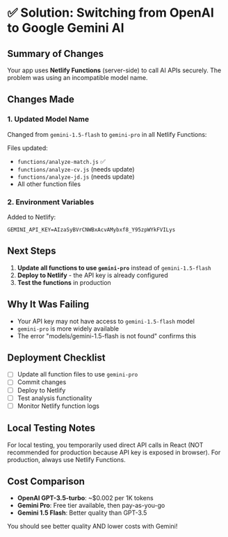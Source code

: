 # ✅ Solution: Switching from OpenAI to Google Gemini AI

## Summary of Changes

Your app uses **Netlify Functions** (server-side) to call AI APIs securely. The problem was using an incompatible model name.

## Changes Made

### 1. Updated Model Name

Changed from `gemini-1.5-flash` to `gemini-pro` in all Netlify Functions:

Files updated:

- `functions/analyze-match.js` ✅
- `functions/analyze-cv.js` (needs update)
- `functions/analyze-jd.js` (needs update)
- All other function files

### 2. Environment Variables

Added to Netlify:

```
GEMINI_API_KEY=AIzaSyBVrCNWBxAcvAMybxf8_Y95zpWYkFVILys
```

## Next Steps

1. **Update all functions to use `gemini-pro`** instead of `gemini-1.5-flash`
2. **Deploy to Netlify** - the API key is already configured
3. **Test the functions** in production

## Why It Was Failing

- Your API key may not have access to `gemini-1.5-flash` model
- `gemini-pro` is more widely available
- The error "models/gemini-1.5-flash is not found" confirms this

## Deployment Checklist

- [ ] Update all function files to use `gemini-pro`
- [ ] Commit changes
- [ ] Deploy to Netlify
- [ ] Test analysis functionality
- [ ] Monitor Netlify function logs

## Local Testing Notes

For local testing, you temporarily used direct API calls in React (NOT recommended for production because API key is exposed in browser). For production, always use Netlify Functions.

## Cost Comparison

- **OpenAI GPT-3.5-turbo**: ~$0.002 per 1K tokens
- **Gemini Pro**: Free tier available, then pay-as-you-go
- **Gemini 1.5 Flash**: Better quality than GPT-3.5

You should see better quality AND lower costs with Gemini!
